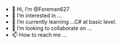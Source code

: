 - 👋 Hi, I’m @Foreman627
- 👀 I’m interested in ...
- 🌱 I’m currently learning ...C# at basic level.
- 💞️ I’m looking to collaborate on ...
- 📫 How to reach me ...

<!---
Foreman627/Foreman627 is a ✨ special ✨ repository because its `README.md` (this file) appears on your GitHub profile.
You can click the Preview link to take a look at your changes.
--->
